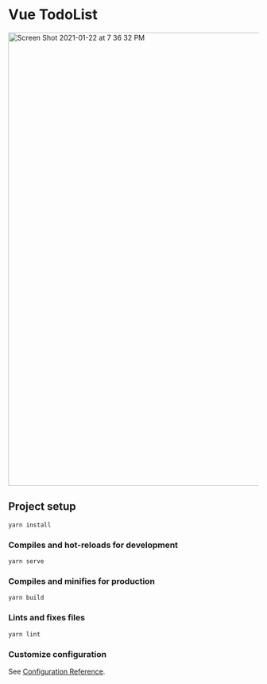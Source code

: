# Vue TodoList

<img width="912" alt="Screen Shot 2021-01-22 at 7 36 32 PM" src="https://user-images.githubusercontent.com/45653859/105504211-52219500-5ce9-11eb-8ed9-e32090b7eb09.png">


## Project setup
```
yarn install
```

### Compiles and hot-reloads for development
```
yarn serve
```

### Compiles and minifies for production
```
yarn build
```

### Lints and fixes files
```
yarn lint
```

### Customize configuration
See [Configuration Reference](https://cli.vuejs.org/config/).
